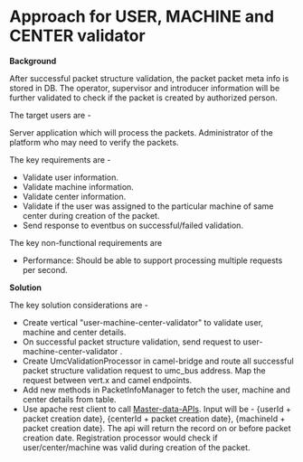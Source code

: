 

# Approach for USER, MACHINE and CENTER validator

**Background**

After successful packet structure validation, the packet packet meta info is stored in DB. The operator, supervisor and introducer information will be further validated to check if the packet is created by authorized person.

The target users are -

Server application which will process the packets.
Administrator of the platform who may need to verify the packets.

The key requirements are -
-	Validate user information.
-	Validate machine information.
-	Validate center information.
-	Validate if the user was assigned to the particular machine of same center during creation of the packet.
-	Send response to eventbus on successful/failed validation.

The key non-functional requirements are
-	Performance: Should be able to support processing multiple requests per second.


**Solution**

The key solution considerations are -
- Create vertical "user-machine-center-validator" to validate user, machine and center details.
- On successful packet structure validation, send request to user-machine-center-validator .
- Create UmcValidationProcessor in camel-bridge and route all successful packet structure validation request to umc_bus address. Map the request between vert.x and camel endpoints.
- Add new methods in PacketInfoManager to fetch the user, machine and center details from table.
- Use apache rest client to call [Master-data-APIs](https://github.com/mosip/mosip/wiki/2.4-Master-data-APIs#234-document-formats-master-api). Input will be - {userId + packet creation date}, {centerId + packet creation date}, {machineId + packet creation date}. The api will return the record on or before packet creation date. Registration processor would check if user/center/machine was valid during creation of the packet. 
